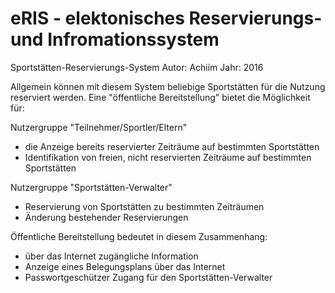 
# eRIS - elektonisches Reservierungs- und Infromationssystem

Sportstätten-Reservierungs-System
Autor:      Achiim
Jahr:       2016

Allgemein können mit diesem System beliebige Sportstätten für die Nutzung reserviert werden. Eine "öffentliche Bereitstellung" bietet die Möglichkeit für:

Nutzergruppe "Teilnehmer/Sportler/Eltern"
- die Anzeige bereits reservierter Zeiträume auf bestimmten Sportstätten
- Identifikation von freien, nicht reservierten Zeiträume auf bestimmten Sportstätten

Nutzergruppe "Sportstätten-Verwalter"
- Reservierung von Sportstätten zu bestimmten Zeiträumen
- Änderung bestehender Reservierungen

Öffentliche Bereitstellung bedeutet in diesem Zusammenhang:
- über das Internet zugängliche Information
- Anzeige eines Belegungsplans über das Internet
- Passwortgeschützer Zugang für den Sportstätten-Verwalter
